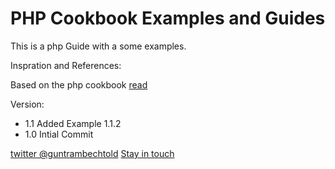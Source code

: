 # PHP Cookbook Examples and Guides

This is a php Guide with a some examples.


Inspration and References:

Based on the php cookbook [read](http://shop.oreilly.com/product/9781565926813.do)


Version: 
- 1.1 Added Example 1.1.2
- 1.0 Intial Commit

[twitter @guntrambechtold](www.twitter.com/guntrambechtold/)
[Stay in touch](www.starsmedia.com)